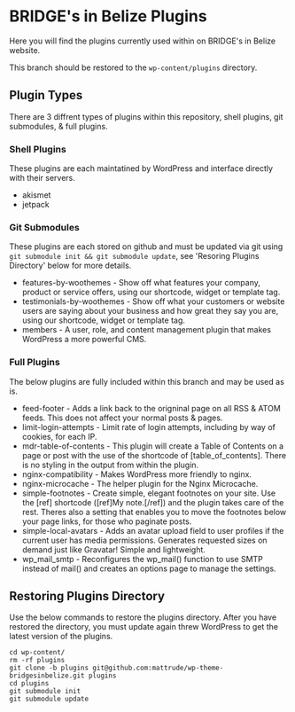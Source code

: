 # BRIDGE's in Belize Plugins

Here you will find the plugins currently used within on BRIDGE's in Belize website.

This branch should be restored to the ``wp-content/plugins`` directory.

## Plugin Types

There are 3 diffrent types of plugins within this repository, shell plugins, git submodules, & full plugins.

### Shell Plugins

These plugins are each maintatined by WordPress and interface directly with their servers. 

* akismet
* jetpack

### Git Submodules

These plugins are each stored on github and must be updated via git using ``git submodule init && git submodule update``, see 'Resoring Plugins Directory' below for more details.

* features-by-woothemes - Show off what features your company, product or service offers, using our shortcode, widget or template tag.
* testimonials-by-woothemes - Show off what your customers or website users are saying about your business and how great they say you are, using our shortcode, widget or template tag.
* members - A user, role, and content management plugin that makes WordPress a more powerful CMS.

### Full Plugins

The below plugins are fully included within this branch and may be used as is.

* feed-footer - Adds a link back to the origninal page on all RSS & ATOM feeds.  This does not affect your normal posts & pages.
* limit-login-attempts - Limit rate of login attempts, including by way of cookies, for each IP.
* mdr-table-of-contents - This plugin will create a Table of Contents on a page or post with the use of the shortcode of \[table_of_contents\].  There is no styling in the output from within the plugin.
* nginx-compatibility - Makes WordPress more friendly to nginx.
* nginx-microcache - The helper plugin for the Nginx Microcache.
* simple-footnotes - Create simple, elegant footnotes on your site. Use the \[ref\] shortcode (\[ref\]My note.\[/ref\]) and the plugin takes care of the rest. Theres also a setting that enables you to move the footnotes below your page links, for those who paginate posts.
* simple-local-avatars - Adds an avatar upload field to user profiles if the current user has media permissions. Generates requested sizes on demand just like Gravatar! Simple and lightweight.
* wp_mail_smtp - Reconfigures the wp_mail() function to use SMTP instead of mail() and creates an options page to manage the settings.

## Restoring Plugins Directory

Use the below commands to restore the plugins directory.  After you have restored the directory, you must update again threw WordPress to get the latest version of the plugins.

    cd wp-content/
    rm -rf plugins
    git clone -b plugins git@github.com:mattrude/wp-theme-bridgesinbelize.git plugins
    cd plugins
    git submodule init
    git submodule update
